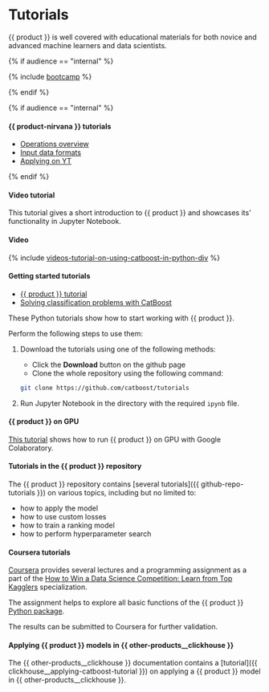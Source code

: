 # Tutorials

{{ product }} is well covered with educational materials for both novice and advanced machine learners and data scientists.

{% if audience == "internal" %}

{% include [bootcamp](../yandex_specific/_includes/bootcamp-task.md) %}

{% endif %}

{% if audience == "internal" %}

#### {{ product-nirvana }} tutorials

- [Operations overview](../yandex_specific/tutorials/tutorials-nirvana__main.md)
- [Input data formats](../yandex_specific/tutorials/tutorials-nirvana__input-data-format.md)
- [Applying on YT](../yandex_specific/tutorials/tutorials-nirvana__apply-on-yt.md)

{% endif %}

#### Video tutorial

This tutorial gives a short introduction to {{ product }} and showcases its' functionality in Jupyter Notebook.

#### Video

{% include [videos-tutorial-on-using-catboost-in-python-div](../_includes/work_src/reusage-common-phrases/tutorial-on-using-catboost-in-python-div.md) %}

#### Getting started tutorials

- [{{ product }} tutorial](https://github.com/catboost/tutorials/blob/master/python_tutorial.ipynb)
- [Solving classification problems with CatBoost](https://github.com/catboost/tutorials/blob/master/classification/classification_tutorial.ipynb)

These Python tutorials show how to start working with {{ product }}.

Perform the following steps to use them:
1. Download the tutorials using one of the following methods:

    - Click the **Download** button on the github page
    - Clone the whole repository using the following command:
    ```bash
    git clone https://github.com/catboost/tutorials
    ```

1. Run Jupyter Notebook in the directory with the required `ipynb` file.

#### {{ product }} on GPU

[This tutorial](https://github.com/catboost/tutorials/blob/master/tools/google_colaboratory_cpu_vs_gpu_tutorial.ipynb) shows how to run {{ product }} on GPU with Google Colaboratory.

#### Tutorials in the {{ product }} repository

The {{ product }} repository contains [several tutorials]({{ github-repo-tutorials }}) on various topics, including but no limited to:

- how to apply the model
- how to use custom losses
- how to train a ranking model
- how to perform hyperparameter search

#### Coursera tutorials

[Coursera](https://www.coursera.org/) provides several lectures and a programming assignment as a part of the [How to Win a Data Science Competition: Learn from Top Kagglers](https://www.coursera.org/learn/competitive-data-science) specialization.

The assignment helps to explore all basic functions of the {{ product }} [Python package](python-quickstart.md).

The results can be submitted to Coursera for further validation.

#### Applying {{ product }} models in {{ other-products__clickhouse }}

The {{ other-products__clickhouse }} documentation contains a [tutorial]({{ clickhouse__applying-catboost-tutorial }}) on applying a {{ product }} model in {{ other-products__clickhouse }}.
